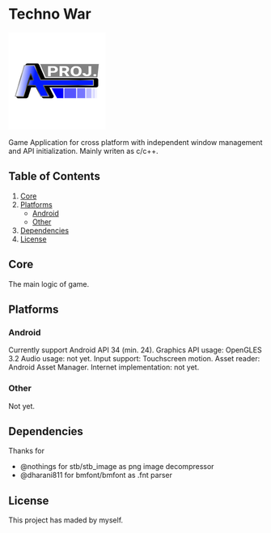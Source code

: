 # Techno War

![Ariasa Project](logo.png)

Game Application for cross platform with independent window management and API initialization. Mainly writen as c/c++.

## Table of Contents

1. [Core](#core)
2. [Platforms](#platforms)
   - [Android](#android)
   - [Other](#other)
3. [Dependencies](#dependencies)
3. [License](#license)

## Core

The main logic of game.

## Platforms

### Android

Currently support Android API 34 (min. 24).
Graphics API usage: OpenGLES 3.2
Audio usage: not yet.
Input support: Touchscreen motion.
Asset reader: Android Asset Manager.
Internet implementation: not yet.

### Other

Not yet.


## Dependencies
Thanks for
- @nothings for stb/stb_image as png image decompressor
- @dharani811 for bmfont/bmfont as .fnt parser

## License

This project has maded by myself.
